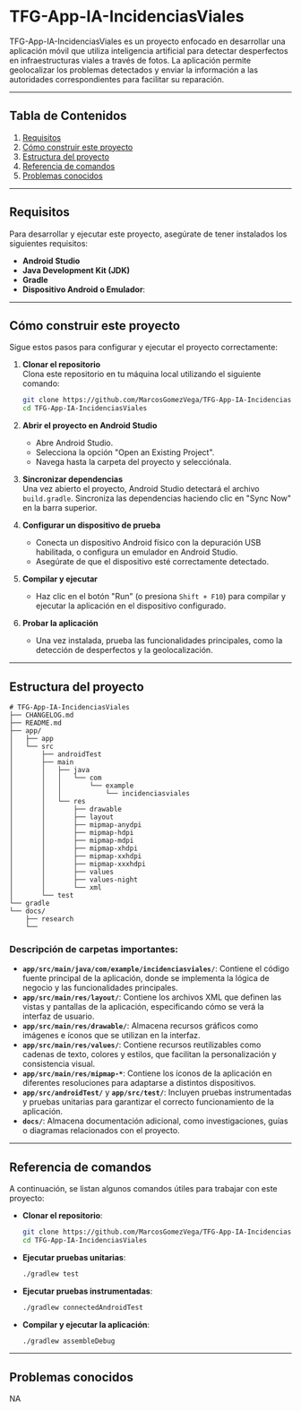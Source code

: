 # TFG-App-IA-IncidenciasViales

TFG-App-IA-IncidenciasViales es un proyecto enfocado en desarrollar una aplicación móvil que utiliza inteligencia artificial para detectar desperfectos en infraestructuras viales a través de fotos. La aplicación permite geolocalizar los problemas detectados y enviar la información a las autoridades correspondientes para facilitar su reparación.

---

## Tabla de Contenidos

1. [Requisitos](#requisitos)  
2. [Cómo construir este proyecto](#cómo-construir-este-proyecto)  
3. [Estructura del proyecto](#estructura-del-proyecto)  
4. [Referencia de comandos](#referencia-de-comandos)  
5. [Problemas conocidos](#problemas-conocidos)  

---

## Requisitos

Para desarrollar y ejecutar este proyecto, asegúrate de tener instalados los siguientes requisitos:

- **Android Studio**
- **Java Development Kit (JDK)**
- **Gradle**
- **Dispositivo Android o Emulador**:
---

## Cómo construir este proyecto

Sigue estos pasos para configurar y ejecutar el proyecto correctamente:

1. **Clonar el repositorio**  
   Clona este repositorio en tu máquina local utilizando el siguiente comando:  
   ```bash
   git clone https://github.com/MarcosGomezVega/TFG-App-IA-IncidenciasViales.git
   cd TFG-App-IA-IncidenciasViales
   ```

2. **Abrir el proyecto en Android Studio**  
   - Abre Android Studio.  
   - Selecciona la opción "Open an Existing Project".  
   - Navega hasta la carpeta del proyecto y selecciónala.

3. **Sincronizar dependencias**  
   Una vez abierto el proyecto, Android Studio detectará el archivo `build.gradle`. Sincroniza las dependencias haciendo clic en "Sync Now" en la barra superior.

4. **Configurar un dispositivo de prueba**  
   - Conecta un dispositivo Android físico con la depuración USB habilitada, o configura un emulador en Android Studio.  
   - Asegúrate de que el dispositivo esté correctamente detectado.

5. **Compilar y ejecutar**  
   - Haz clic en el botón "Run" (o presiona `Shift + F10`) para compilar y ejecutar la aplicación en el dispositivo configurado.

6. **Probar la aplicación**  
   - Una vez instalada, prueba las funcionalidades principales, como la detección de desperfectos y la geolocalización.

---

## Estructura del proyecto

```text
# TFG-App-IA-IncidenciasViales
├── CHANGELOG.md
├── README.md
├── app/
│   ├── app
│   └── src
│       ├── androidTest
│       ├── main
│       │   ├── java
│       │   │   └── com
│       │   │       └── example
│       │   │           └── incidenciasviales
│       │   └── res
│       │       ├── drawable
│       │       ├── layout
│       │       ├── mipmap-anydpi
│       │       ├── mipmap-hdpi
│       │       ├── mipmap-mdpi
│       │       ├── mipmap-xhdpi
│       │       ├── mipmap-xxhdpi
│       │       ├── mipmap-xxxhdpi
│       │       ├── values
│       │       ├── values-night
│       │       └── xml
│       └── test
└── gradle
└── docs/
    ├── research
    └──
```

### Descripción de carpetas importantes:

- **`app/src/main/java/com/example/incidenciasviales/`**: Contiene el código fuente principal de la aplicación, donde se implementa la lógica de negocio y las funcionalidades principales.
- **`app/src/main/res/layout/`**: Contiene los archivos XML que definen las vistas y pantallas de la aplicación, especificando cómo se verá la interfaz de usuario.
- **`app/src/main/res/drawable/`**: Almacena recursos gráficos como imágenes e íconos que se utilizan en la interfaz.
- **`app/src/main/res/values/`**: Contiene recursos reutilizables como cadenas de texto, colores y estilos, que facilitan la personalización y consistencia visual.
- **`app/src/main/res/mipmap-*`**: Contiene los íconos de la aplicación en diferentes resoluciones para adaptarse a distintos dispositivos.
- **`app/src/androidTest/`** y **`app/src/test/`**: Incluyen pruebas instrumentadas y pruebas unitarias para garantizar el correcto funcionamiento de la aplicación.
- **`docs/`**: Almacena documentación adicional, como investigaciones, guías o diagramas relacionados con el proyecto.

---

## Referencia de comandos

A continuación, se listan algunos comandos útiles para trabajar con este proyecto:

- **Clonar el repositorio**:  
   ```bash
   git clone https://github.com/MarcosGomezVega/TFG-App-IA-IncidenciasViales.git
   cd TFG-App-IA-IncidenciasViales
   ```

- **Ejecutar pruebas unitarias**:  
   ```bash
   ./gradlew test
   ```

- **Ejecutar pruebas instrumentadas**:  
   ```bash
   ./gradlew connectedAndroidTest
   ```

- **Compilar y ejecutar la aplicación**:  
   ```bash
   ./gradlew assembleDebug
   ```

---

## Problemas conocidos

NA

